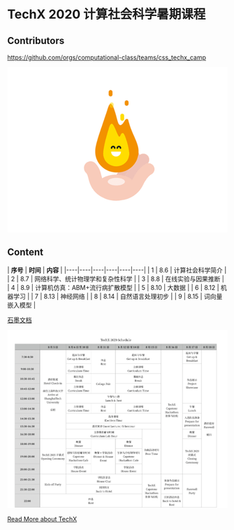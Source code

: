 # TechX 2020 计算社会科学暑期课程


## Contributors

https://github.com/orgs/computational-class/teams/css_techx_camp



![torch](/assets/torch.gif)

## Content

| **序号**   | **时间**   | **内容**   |
|----|----|----|----|----|----|
| 1   | 8.6   | 计算社会科学简介   |
| 2   | 8.7   | 网络科学、统计物理学和复杂性科学   |
| 3   | 8.8   | 在线实验与因果推断   |
| 4   | 8.9   | 计算机仿真：ABM+流行病扩散模型   |
| 5   | 8.10   | 大数据    |
| 6   | 8.12   | 机器学习   |
| 7   | 8.13   | 神经网络   |
| 8   | 8.14   | 自然语言处理初步   |
| 9   | 8.15   | 词向量嵌入模型   |



[石墨文档](https://shimo.im/docs/98CYHd9wH8gGGVVJ)

![ask](/assets/time.png)

[Read More about TechX](https://mp.weixin.qq.com/s/vI2A2Br9qRZYGjkgkng0GA)

